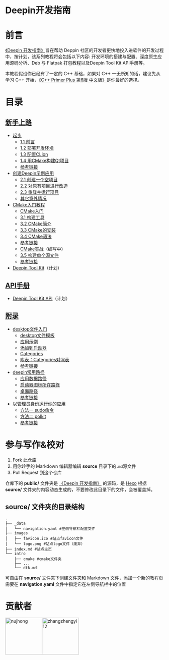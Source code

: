 # Deepin开发指南

# 前言
[《Deepin 开发指南》](http://deepin.lolimay.cn)旨在帮助 Deppin 社区的开发者更快地投入进软件的开发过程中，按计划，该系列教程将会包括以下内容: 开发环境的搭建与配置、深度原生应用源码分析、Deb 与 Flatpak 打包教程以及Deepin Tool Kit API手册等。

本教程假设你已经有了一定的 C++ 基础，如果对 C++ 一无所知的话，建议先从学习 C++ 开始，[《C++ Primer Plus 第6版 中文版》](https://www.baidu.com/s?wd=c%2B%2B%20prime%20plus)是你最好的选择。

# 目录

## [新手上路](http://deepin.lolimay.cn)
-  [起步](http://deepin.lolimay.cn)
    - [1.1 前言](http://deepin.lolimay.cn/#1-1-%E5%89%8D%E8%A8%80)
    - [1.2 部署开发环境](http://deepin.lolimay.cn/#1-2-%E9%83%A8%E7%BD%B2%E5%BC%80%E5%8F%91%E7%8E%AF%E5%A2%83)
    - [1.3 配置CLion](http://deepin.lolimay.cn/index.html#1-3-%E9%85%8D%E7%BD%AECLion)
    - [1.4 用CMake构建Qt项目](http://deepin.lolimay.cn/index.html#1-4-%E7%94%A8-CMake-%E6%9E%84%E5%BB%BA-Qt-%E9%A1%B9%E7%9B%AE)
    - [参考链接](http://deepin.lolimay.cn/index.html#%E5%8F%82%E8%80%83%E9%93%BE%E6%8E%A5)
- [创建Deepin示例应用](http://deepin.lolimay.cn/intro/demo.html)
    - [2.1 创建一个空项目](http://deepin.lolimay.cn/intro/demo.html#2-1-%E5%88%9B%E5%BB%BA%E4%B8%80%E4%B8%AA%E7%A9%BA%E9%A1%B9%E7%9B%AE)
    - [2.2 对原有项目进行改造](http://deepin.lolimay.cn/intro/demo.html#2-2-%E5%AF%B9%E5%8E%9F%E6%9C%89%E9%A1%B9%E7%9B%AE%E8%BF%9B%E8%A1%8C%E6%94%B9%E9%80%A0)
    - [2.3 重载并运行项目](http://deepin.lolimay.cn/intro/demo.html#2-3-%E9%87%8D%E8%BD%BD%E5%B9%B6%E8%BF%90%E8%A1%8C%E9%A1%B9%E7%9B%AE)
    - [其它意外情况](http://deepin.lolimay.cn/intro/demo.html#2-4-%E5%85%B6%E5%AE%83%E6%84%8F%E5%A4%96%E6%83%85%E5%86%B5)
- [CMake入门教程](http://deepin.lolimay.cn/intro/cmake/cmake.html)
    - [CMake入门](http://deepin.lolimay.cn/intro/cmake/cmake-base.html)
    - [3.1 构建工具](http://deepin.lolimay.cn/intro/cmake/cmake-base.html#3-1-%E6%9E%84%E5%BB%BA%E5%B7%A5%E5%85%B7)
    - [3.2 CMake简介](http://deepin.lolimay.cn/intro/cmake/cmake-base.html#3-2-CMake%E7%AE%80%E4%BB%8B)
    - [3.3 CMake的安装](http://deepin.lolimay.cn/intro/cmake/cmake-base.html#3-3-CMake%E7%9A%84%E5%AE%89%E8%A3%85)
    - [3.4 CMake语法](http://deepin.lolimay.cn/intro/cmake/cmake-base.html#3-4-CMake%E8%AF%AD%E6%B3%95)
    - [参考链接](http://deepin.lolimay.cn/intro/cmake/cmake-base.html#%E5%8F%82%E8%80%83%E9%93%BE%E6%8E%A5)
    - [CMake实战](http://deepin.lolimay.cn/intro/cmake/cmake-practice.html)（编写中）
    - [3.5 构建单个源文件](http://deepin.lolimay.cn/intro/cmake/cmake-practice.html#3-5-%E6%9E%84%E5%BB%BA%E5%8D%95%E4%B8%AA%E6%BA%90%E6%96%87%E4%BB%B6)
    - [参考链接](http://deepin.lolimay.cn/intro/cmake/cmake-practice.html#%E5%8F%82%E8%80%83%E9%93%BE%E6%8E%A5)
- [Deepin Tool Kit]()（计划）
## [API手册]()
- [Deepin Tool Kit API]()（计划）
## [附录]()
- [desktop文件入门](http://deepin.lolimay.cn/booklet/desktop.html)
    - [desktop文件模板](http://deepin.lolimay.cn/booklet/desktop.html#desktop%E6%96%87%E4%BB%B6%E6%A8%A1%E6%9D%BF)
    - [应用示例](http://deepin.lolimay.cn/booklet/desktop.html#%E5%BA%94%E7%94%A8%E7%A4%BA%E4%BE%8B)
    - [添加到启动器](http://deepin.lolimay.cn/booklet/desktop.html#%E6%B7%BB%E5%8A%A0%E5%88%B0%E5%90%AF%E5%8A%A8%E5%99%A8)
    - [Categories](http://deepin.lolimay.cn/booklet/desktop.html#Categories-%E5%8F%82%E6%95%B0)
    - [附表：Categories对照表](http://deepin.lolimay.cn/booklet/desktop.html#%E9%99%84%E8%A1%A8%EF%BC%9ACategories-%E5%AF%B9%E7%85%A7%E8%A1%A8)
    - [参考链接](http://deepin.lolimay.cn/booklet/desktop.html#%E5%8F%82%E8%80%83%E9%93%BE%E6%8E%A5)
- [deepin常用路径](http://deepin.lolimay.cn/booklet/path.html#%E5%BA%94%E7%94%A8%E6%95%B0%E6%8D%AE%E8%B7%AF%E5%BE%84)
    - [应用数据路径](http://deepin.lolimay.cn/booklet/path.html#%E5%BA%94%E7%94%A8%E6%95%B0%E6%8D%AE%E8%B7%AF%E5%BE%84)
    - [启动器图标所在路径](http://deepin.lolimay.cn/booklet/path.html#%E5%90%AF%E5%8A%A8%E5%99%A8%E5%9B%BE%E6%A0%87%E6%89%80%E5%9C%A8%E8%B7%AF%E5%BE%84)
    - [桌面路径](http://deepin.lolimay.cn/booklet/path.html#%E6%A1%8C%E9%9D%A2%E8%B7%AF%E5%BE%84)
    - [参考链接](http://deepin.lolimay.cn/booklet/path.html#%E5%8F%82%E8%80%83%E9%93%BE%E6%8E%A5)
- [以管理员身份运行你的应用](http://deepin.lolimay.cn/booklet/polkit.html)
    - [方法一 sudo命令](http://deepin.lolimay.cn/booklet/polkit.html#%E6%96%B9%E6%B3%95%E4%B8%80-sudo%E5%91%BD%E4%BB%A4)
    - [方法二 polkit](http://deepin.lolimay.cn/booklet/polkit.html#%E6%96%B9%E6%B3%95%E4%BA%8C-polkit)
    - [参考链接](http://deepin.lolimay.cn/booklet/polkit.html#%E5%8F%82%E8%80%83%E9%93%BE%E6%8E%A5)

# 参与写作&校对
1. Fork 此仓库
2. 用你趁手的 Markdown 编辑器编辑 **source** 目录下的`.md`源文件
3. Pull Request 到这个仓库

仓库下的 **public/** 文件夹是 [《Deepin 开发指南》](http://deepin.lolimay.cn) 的源码，是 [Hexo](http://www.hexo.io) 根据 **source/** 文件夹的内容动态生成的，不要修改此目录下的文件，会被覆盖掉。

## **source/** 文件夹的目录结构
````
.
├── _data
│   └── navigation.yaml #左侧导航栏配置文件
├── images
│   ├── favicon.ico #站点favicon文件
│   └── logo.png #站点logo文件（废弃）
├── index.md #站点主页
└── intro
    ├── cmake #cmake文件夹
    ├── ...
    └── dtk.md
````
可自由在 **source/** 文件夹下创建文件夹和 Markdown 文件，添加一个新的教程页需要在 **navigation.yaml** 文件中指定它在左侧导航栏中的位置

# 贡献者
[<img alt="nujhong" src="https://avatars3.githubusercontent.com/u/32427260?s=460&v=4&s=117" width="117">](https://github.com/lolimay)[<img alt="zhangzhengyi12" src="https://avatars3.githubusercontent.com/u/18530271?s=460&v=4&s=117" width="117">](https://github.com/ziqiangxu)